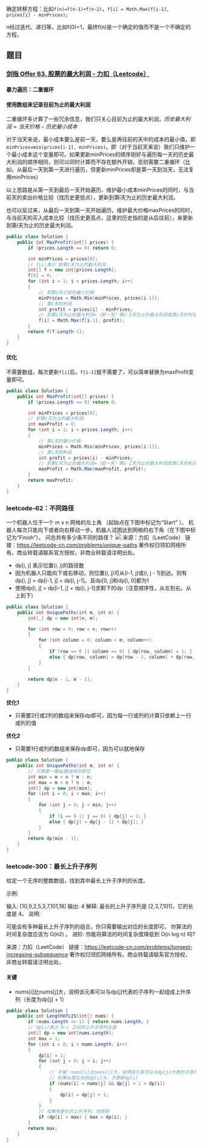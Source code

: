 确定转移方程：比如`f(n)=f(n-1)+f(n-2)`，`f[i] = Math.Max(f[i-1], prices[i] - minPrices);`

n经过迭代、递归等，比如f(0)=1，最终f(n)是一个确定的值而不是一个不确定的方程。

## 题目

### [剑指 Offer 63. 股票的最大利润 - 力扣（Leetcode）](https://leetcode.cn/problems/gu-piao-de-zui-da-li-run-lcof/)

#### 暴力遍历：二重循环

#### 使用数组来记录目前为止的最大利润

二重循环多计算了一些冗余信息，我们只关心目前为止的最大利润，$历史最大利润=当天价格-历史最小成本$

对于当天来说，最小成本要么是前一天，要么是再往前的天中的成本的最小值，即`minPrices=min(prices[i-1], minPrices)`。即（对于当前天来说）我们只维护一个最小成本这个变量即可。如果更新minPrices的顺序刚好与遍历每一天的历史最大利润的顺序相同，则可以同时计算而不存在额外开销，否则需要二重循环（比如，从最后一天到第一天进行遍历，但更新minPrices却是第一天到当天，无法复用minPrices）

以上思路是从第一天到最后一天开始遍历，维护最小成本minPrices的同时，与当前天的卖出价格比较（找历史更低点），更新到第i天为止的历史最大利润。

也可以反过来，从最后一天到第一天开始遍历，维护最大价格maxPrices的同时，与当前天的买入成本比较（找历史更高点，这里的历史指的是从后往前），来更新到第i天为止的历史最大利润。

``` c#
public class Solution {
    public int MaxProfit(int[] prices) {
        if (prices.Length == 0) return 0;

        int minPrices = prices[0];
        // f[i]表示 到第i天为止的最大利润
        int[] f = new int[prices.Length];
        f[0] = 0;
        for (int i = 1; i < prices.Length; i++)
        {
            // 到第i天之前的最小价格
            minPrices = Math.Min(minPrices, prices[i-1]);
            // 第i天的利润
            int profit = prices[i] - minPrices;
            // 到第i天为止的最大利润=（前一天）第i-1天为止的最大利润或第i天的利润的较大值
            f[i] = Math.Max(f[i-1], profit);
        }
        return f[f.Length-1];
    }
}
```

#### 优化

不需要数组，每次更新`f[i]`后，`f[i-1]`就不需要了，可以简单替换为maxProfit变量即可。

``` c#
public class Solution {
    public int MaxProfit(int[] prices) {
        if (prices.Length == 0) return 0;

        int minPrices = prices[0];
        // 到第i天为止的最大利润
        int maxProfit = 0;
        for (int i = 1; i < prices.Length; i++)
        {
            // 第i天的最小价格
            minPrices = Math.Min(minPrices, prices[i-1]);
            // 第i天的利润
            int profit = prices[i] - minPrices;
            // 到第i天为止的最大利润=（前一天）第i-1天为止的最大利润或第i天的利润的较大值
            maxProfit = Math.Max(maxProfit, profit);
        }
        return maxProfit;
    }
}
```

### leetcode-62：不同路径

一个机器人位于一个 m x n 网格的左上角 （起始点在下图中标记为“Start” ）。
机器人每次只能向下或者向右移动一步。机器人试图达到网格的右下角（在下图中标记为“Finish”）。
问总共有多少条不同的路径？
<img src = "assets/机器人路径.png">
来源：力扣（LeetCode）
链接：https://leetcode-cn.com/problems/unique-paths
著作权归领扣网络所有。商业转载请联系官方授权，非商业转载请注明出处。

- dp[i, j] 表示位置(i, j)的路径数
- 因为机器人只能向下或右移动，则位置(i, j)可从(i-1, j)或(i, j - 1)到达。则有 dp[i, j] = dp[i-1, j] + dp[i, j-1]。且dp[0, j]和dp[i, 0]都为1
- 使用dp[i, j] = dp[i-1, j] + dp[i, j-1]求剩下的dp（注意顺序性，从左到右，从上到下）

``` csharp
public class Solution {
    public int UniquePaths(int m, int n) {
        int[,] dp = new int[n, m];

        for (int row = 0; row < n; row++)
        {
            for (int column = 0; column < m; column++)
            {
                if (row == 0 || column == 0) { dp[row, column] = 1; }
                else { dp[row, column] = dp[row - 1, column] + dp[row, column - 1]; }
            }
        }

        return dp[n - 1, m - 1];
    }
}
```

**优化1**
- 只需要2行或2列的数组来保存dp即可，因为每一行或列的计算只依赖上一行或列的值

**优化2**
- 只需要1行或列的数组来保存dp即可，因为可以就地保存
``` csharp
public class Solution {
    public int UniquePaths(int m, int n) {
        // 只需要一维dp数组保存即可
        int min = m < n ? m : n;
        int max = m < n ? n : m;
        int[] dp = new int[min];
        for (int i = 0; i < max; i++)
        {
            for (int j = 0; j < min; j++)
            {
                if (i == 0 || j == 0) { dp[j] = 1; }
                else { dp[j] = dp[j - 1] + dp[j]; } 
            }
        }
        return dp[min - 1];
    }
}
```

### leetcode-300：最长上升子序列
给定一个无序的整数数组，找到其中最长上升子序列的长度。

示例:

输入: [10,9,2,5,3,7,101,18]
输出: 4 
解释: 最长的上升子序列是 [2,3,7,101]，它的长度是 4。
说明:

可能会有多种最长上升子序列的组合，你只需要输出对应的长度即可。
你算法的时间复杂度应该为 O(n2) 。
进阶: 你能将算法的时间复杂度降低到 O(n log n) 吗?

来源：力扣（LeetCode）
链接：https://leetcode-cn.com/problems/longest-increasing-subsequence
著作权归领扣网络所有。商业转载请联系官方授权，非商业转载请注明出处。

#### 关键
- nums[i]比nums[j]大，说明该元素可以与dp[j]代表的子序列一起组成上升序列（长度为dp[j] + 1）

``` csharp
public class Solution {
    public int LengthOfLIS(int[] nums) {
        if (nums.Length <= 1) { return nums.Length; }
        // dp[i]表示 0~i 之间的上升子序列长度
        int[] dp = new int[nums.Length];
        int max = 1;
        for (int i = 0; i < nums.Length; i++)
        {
            dp[i] = 1;
            for (int j = 0; j < i; j++)
            {
                // 关键：nums[i]比nums[j]大，说明该元素可以与dp[j]代表的子序列一起组成上升序列（长度为dp[j] + 1）
                // 如果长度比当前dp[i]大，才更新dp[i]
                if (nums[i] > nums[j] && dp[j] + 1 > dp[i]) 
                { 
                    dp[i] = dp[j] + 1;
                }
            }
            // 如果有更长的上升序列，则更新
            if (dp[i] > max) { max = dp[i]; } 
        }
        return max;
    }
}
```